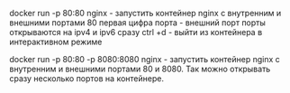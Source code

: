 docker run -p 80:80 nginx - запустить контейнер nginx с внутренним и внешними портами 80
первая цифра порта - внешний порт
порты открываются на ipv4 и ipv6 сразу
ctrl +d - выйти из контейнера в интерактивном режиме

docker run -p 80:80 -p 8080:8080 nginx - запустить контейнер nginx с внутренним и внешними портами 80 и 8080. Так можно открывать сразу несколько портов на контейнере.